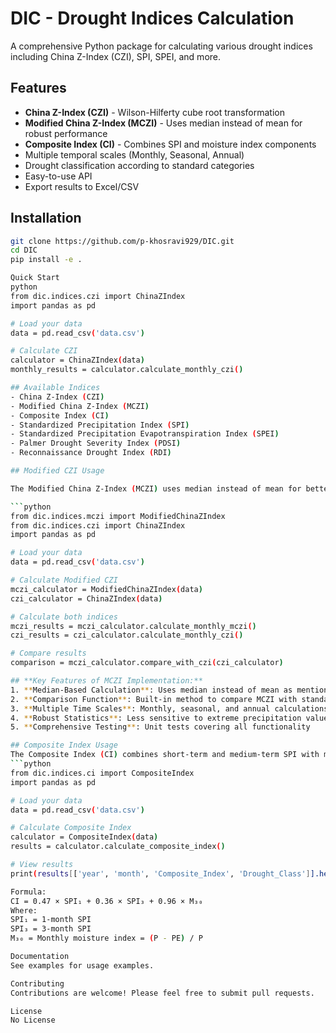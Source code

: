 # DIC - Drought Indices Calculation

A comprehensive Python package for calculating various drought indices including China Z-Index (CZI), SPI, SPEI, and more.

## Features
- **China Z-Index (CZI)** - Wilson-Hilferty cube root transformation
- **Modified China Z-Index (MCZI)** - Uses median instead of mean for robust performance
- **Composite Index (CI)** - Combines SPI and moisture index components
- Multiple temporal scales (Monthly, Seasonal, Annual)
- Drought classification according to standard categories
- Easy-to-use API
- Export results to Excel/CSV

## Installation
```bash
git clone https://github.com/p-khosravi929/DIC.git
cd DIC
pip install -e .

Quick Start
python
from dic.indices.czi import ChinaZIndex
import pandas as pd

# Load your data
data = pd.read_csv('data.csv')

# Calculate CZI
calculator = ChinaZIndex(data)
monthly_results = calculator.calculate_monthly_czi()

## Available Indices
- China Z-Index (CZI)
- Modified China Z-Index (MCZI)
- Composite Index (CI)
- Standardized Precipitation Index (SPI)
- Standardized Precipitation Evapotranspiration Index (SPEI)
- Palmer Drought Severity Index (PDSI)
- Reconnaissance Drought Index (RDI)

## Modified CZI Usage

The Modified China Z-Index (MCZI) uses median instead of mean for better performance with skewed precipitation data:

```python
from dic.indices.mczi import ModifiedChinaZIndex
from dic.indices.czi import ChinaZIndex
import pandas as pd

# Load your data
data = pd.read_csv('data.csv')

# Calculate Modified CZI
mczi_calculator = ModifiedChinaZIndex(data)
czi_calculator = ChinaZIndex(data)

# Calculate both indices
mczi_results = mczi_calculator.calculate_monthly_mczi()
czi_results = czi_calculator.calculate_monthly_czi()

# Compare results
comparison = mczi_calculator.compare_with_czi(czi_calculator)

## **Key Features of MCZI Implementation:**
1. **Median-Based Calculation**: Uses median instead of mean as mentioned in the PDF
2. **Comparison Function**: Built-in method to compare MCZI with standard CZI
3. **Multiple Time Scales**: Monthly, seasonal, and annual calculations
4. **Robust Statistics**: Less sensitive to extreme precipitation values
5. **Comprehensive Testing**: Unit tests covering all functionality

## Composite Index Usage
The Composite Index (CI) combines short-term and medium-term SPI with moisture conditions:
```python
from dic.indices.ci import CompositeIndex
import pandas as pd

# Load your data
data = pd.read_csv('data.csv')

# Calculate Composite Index
calculator = CompositeIndex(data)
results = calculator.calculate_composite_index()

# View results
print(results[['year', 'month', 'Composite_Index', 'Drought_Class']].head())

Formula:
CI = 0.47 × SPI₁ + 0.36 × SPI₃ + 0.96 × M₃₀
Where:
SPI₁ = 1-month SPI
SPI₃ = 3-month SPI
M₃₀ = Monthly moisture index = (P - PE) / P

Documentation
See examples for usage examples.

Contributing
Contributions are welcome! Please feel free to submit pull requests.

License
No License
